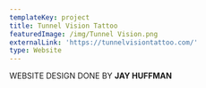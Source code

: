 ```yaml
---
templateKey: project
title: Tunnel Vision Tattoo
featuredImage: /img/Tunnel Vision.png
externalLink: 'https://tunnelvisiontattoo.com/'
type: Website
---
```

WEBSITE DESIGN DONE BY **JAY HUFFMAN**

